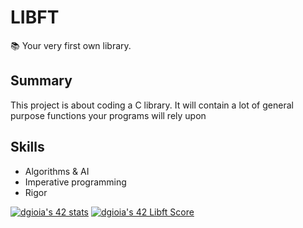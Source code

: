 # LIBFT
:books: Your very first own library.

## Summary
This project is about coding a C library. It will contain a lot of general purpose functions your programs will rely upon

## Skills
* Algorithms & AI
* Imperative programming
* Rigor


[![dgioia's 42 stats](https://badge42.vercel.app/api/v2/cl1phkdrs001609ia3zlshar7/stats?cursusId=21&coalitionId=124)](https://github.com/JaeSeoKim/badge42)
[![dgioia's 42 Libft Score](https://badge42.vercel.app/api/v2/cl1phkdrs001609ia3zlshar7/project/2499338)](https://github.com/JaeSeoKim/badge42)

